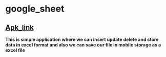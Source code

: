 # google_sheet

## [Apk_link](https://drive.google.com/drive/folders/19SsiY2lKZRMnWV9V4d8KIi39uqtKanx-?usp=sharing)

**This is simple application where we can insert update delete and store data in excel format and also we can save our file in mobile storage as a excel file**